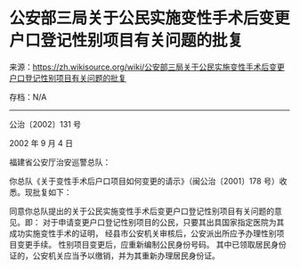 # 公安部三局关于公民实施变性手术后变更户口登记性别项目有关问题的批复

来源：<https://zh.wikisource.org/wiki/公安部三局关于公民实施变性手术后变更户口登记性别项目有关问题的批复>

存档：N/A

---

公治〔2002〕131 号

2002 年 9 月 4 日

福建省公安厅治安巡警总队：

你总队《关于变性手术后户口项目如何变更的请示》（闽公治〔2001〕178 号）收悉。现批复如下：

同意你总队提出的关于公民实施变性手术后变更户口登记性别项目有关问题的意见。即：
对于申请变更户口登记性别项目的公民，只要其出具国家指定医院为其成功实施变性手术的证明，
经县市公安机关审核后，公安派出所应予办理性别项目变更手续。
性别项目变更后，应重新编制公民身份号码。
其中已领取居民身份证的，公安机关应当予以缴销，并为其重新办理居民身份证。
